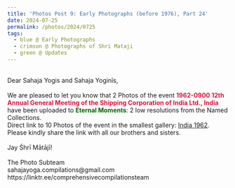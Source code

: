 ```yaml
---
title: 'Photos Post 9: Early Photographs (before 1976), Part 24'
date: 2024-07-25
permalink: /photos/2024/0725
tags:
  - blue @ Early Photographs
  - crimson @ Photographs of Shri Mataji
  - green @ Updates
---
```


<p>
<br>
Dear Sahaja Yogis and Sahaja Yoginīs,<br>
<br>
We are pleased to let you know that 2 Photos of the event <font color="Crimson"><b>1962-0900 12th Annual General Meeting of the Shipping Corporation of India Ltd., India</b></font> have been uploaded to <font color="DarkGreen"><b>Eternal Moments</b></font>: 2 low resolutions from the Named Collections.<br>
Direct link to 10 Photos of the event in the smallest gallery: <a href="https://eternalmoments.smugmug.com/Cuntries/India/1962"> India 1962</a>.<br>
Please kindly share the link with all our brothers and sisters.<br>

<br>
Jay Śhrī Mātājī!<br>
<br>
The Photo Subteam<br>
sahajayoga.compilations@gmail.com<br>
https://linktr.ee/comprehensivecompilationsteam<br>
</p>